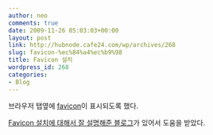 ```yaml
---
author: neo
comments: true
date: 2009-11-26 05:03:03+00:00
layout: post
link: http://hubnode.cafe24.com/wp/archives/268
slug: favicon-%ec%84%a4%ec%b9%98
title: Favicon 설치
wordpress_id: 268
categories:
- Blog
---
```


브라우저 탭옆에 [favicon](http://en.wikipedia.org/wiki/Favicon)이 표시되도록 했다.

[Favicon 설치에 대해서 잘 설명해준 블로그](http://www.amoswong.com/how-to-add-a-favicon-in-wordpress-blog.html)가 있어서 도움을 받았다.
